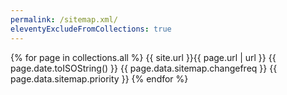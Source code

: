 ```yaml
---
permalink: /sitemap.xml/
eleventyExcludeFromCollections: true
---
```


<urlset xmlns="http://www.sitemaps.org/schemas/sitemap/0.9" xmlns:image="http://www.google.com/schemas/sitemap-image/1.1">
    {% for page in collections.all %}
        <url>
            <loc>{{ site.url }}{{ page.url | url }}</loc>
            <lastmod>{{ page.date.toISOString() }}</lastmod>
            <changefreq>{{ page.data.sitemap.changefreq }}</changefreq>
            <priority>{{ page.data.sitemap.priority }}</priority>
        </url>
    {% endfor %}
</urlset>
